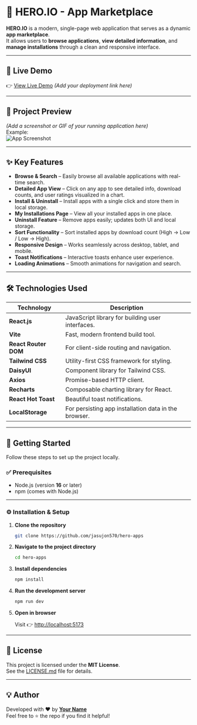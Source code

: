 # 🚀 HERO.IO - App Marketplace

**HERO.IO** is a modern, single-page web application that serves as a dynamic **app marketplace**.  
It allows users to **browse applications**, **view detailed information**, and **manage installations** through a clean and responsive interface.

---

## 🔴 Live Demo
👉 [View Live Demo](#) *(Add your deployment link here)*

---

## 📸 Project Preview
*(Add a screenshot or GIF of your running application here)*  
Example:  
![App Screenshot](./screenshot.png)

---

## ✨ Key Features

- **Browse & Search** – Easily browse all available applications with real-time search.
- **Detailed App View** – Click on any app to see detailed info, download counts, and user ratings visualized in a chart.
- **Install & Uninstall** – Install apps with a single click and store them in local storage.
- **My Installations Page** – View all your installed apps in one place.
- **Uninstall Feature** – Remove apps easily; updates both UI and local storage.
- **Sort Functionality** – Sort installed apps by download count (High → Low / Low → High).
- **Responsive Design** – Works seamlessly across desktop, tablet, and mobile.
- **Toast Notifications** – Interactive toasts enhance user experience.
- **Loading Animations** – Smooth animations for navigation and search.

---

## 🛠️ Technologies Used

| Technology | Description |
|-------------|-------------|
| **React.js** | JavaScript library for building user interfaces. |
| **Vite** | Fast, modern frontend build tool. |
| **React Router DOM** | For client-side routing and navigation. |
| **Tailwind CSS** | Utility-first CSS framework for styling. |
| **DaisyUI** | Component library for Tailwind CSS. |
| **Axios** | Promise-based HTTP client. |
| **Recharts** | Composable charting library for React. |
| **React Hot Toast** | Beautiful toast notifications. |
| **LocalStorage** | For persisting app installation data in the browser. |

---

## 🚀 Getting Started

Follow these steps to set up the project locally.

### ✅ Prerequisites

- Node.js (version **16** or later)
- npm (comes with Node.js)

---

### ⚙️ Installation & Setup

1. **Clone the repository**

   ```bash
   git clone https://github.com/jasujon570/hero-apps
   ```

2. **Navigate to the project directory**

   ```bash
   cd hero-apps
   ```

3. **Install dependencies**

   ```bash
   npm install
   ```

4. **Run the development server**

   ```bash
   npm run dev
   ```

5. **Open in browser**

   Visit 👉 [http://localhost:5173](http://localhost:5173)

---

## 📄 License

This project is licensed under the **MIT License**.  
See the [LICENSE.md](./LICENSE.md) file for details.

---

## 💡 Author

Developed with ❤️ by **[Your Name](https://github.com/your-username)**  
Feel free to ⭐ the repo if you find it helpful!
